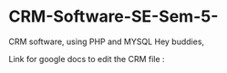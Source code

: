# CRM-Software-SE-Sem-5-
CRM software, using PHP and MYSQL
Hey buddies, 

Link for google docs to edit the CRM file : 

